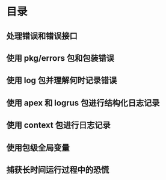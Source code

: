 # 目录

## 处理错误和错误接口

## 使用 pkg/errors 包和包装错误

## 使用 log 包并理解何时记录错误

## 使用 apex 和 logrus 包进行结构化日志记录

## 使用 context 包进行日志记录

## 使用包级全局变量

## 捕获长时间运行过程中的恐慌
